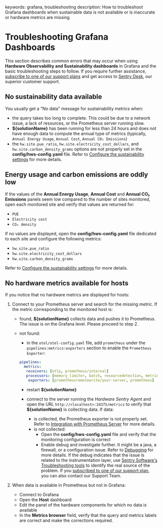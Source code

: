 keywords: grafana, troubleshooting
description: How to troubleshoot Grafana dashboards when sustainable data is not available or is inaccurate or hardware metrics are missing

# Troubleshooting Grafana Dashboards

<!-- MACRO{toc|fromDepth=1|toDepth=2|id=toc} -->

This section describes common errors that may occur when using **Hardware Observability and Sustainability dashboards** in Grafana and the basic troubleshooting steps to follow. If you require further assistance, [subscribe to one of our support plans](https://www.sentrysoftware.com/pricing/) and get access to [Sentry Desk](https://www.sentrysoftware.com/desk), our superior customer support.  

## No sustainability data available

You usually get a "No data" message for sustainability metrics when:

* the query takes too long to complete. This could be due to a network issue, a lack of resources, or the Prometheus server running slow.
* **${solutionName}** has been running for less than 24 hours and does not have enough data to compute the annual type of metrics (typically, `Annual Energy Usage`, `Annual Cost`, `Annual CO₂ Emissions`)
* the `hw.site.pue_ratio`, `hw.site.electricity_cost_dollars`, and `hw.site.carbon_density_grams` options are not properly set in the **config/hws-config.yaml** file. Refer to [Configure the sustainability settings](../configuration/configure-agent.html##Configure_the_sustainability_settings) for more details.

## Energy usage and carbon emissions are oddly low

If the values of the **Annual Energy Usage**, **Annual Cost** and **Annual CO₂ Emissions** panels seem low compared to the number of sites monitored, open each monitored site and verify that values are returned for:

* `PUE`
* `Electricity cost`
* `CO₂ density`

If no values are displayed, open the **config/hws-config.yaml** file dedicated to each site and configure the following metrics:

* `hw.site.pue_ratio`
* `hw.site.electricity_cost_dollars`
* `hw.site.carbon_density_grams`

Refer to [Configure the sustainability settings](../configuration/configure-agent.html##Configure_the_sustainability_settings) for more details.

## No hardware metrics available for hosts

If you notice that no hardware metrics are displayed for hosts:

1. Connect to your Prometheus server and search for the missing metric. If the metric corresponding to the monitored host is:
   * found, **${solutionName}** collects data and pushes it to Prometheus. The issue is on the Grafana level. Please proceed to step 2.
   * not found:
     * in the `otel/otel-config.yaml` file, add `prometheus` under the `pipelines:metrics:exporters` section to enable the `Prometheus Exporter`:

      ```yaml
      pipelines:
        metrics:
         receivers: [otlp, prometheus/internal]
         processors: [memory_limiter, batch, resourcedetection, metricstransform]
          exporters: [prometheusremotewrite/your-server, prometheus] 
       ```

     * restart **${solutionName}**
     * connect to the server running the *Hardware Sentry Agent* and open the URL `http://<localhost>:24375/metrics` to verify that **${solutionName}** is collecting data. If data:

        * is collected, the Prometheus exporter is not properly set. Refer to [Integration with Prometheus Server](../prometheus/prometheus.html) for more details.
        * is not collected:
           * Open the **config/hws-config.yaml** file and verify that the monitoring configuration is correct
           * Enable debug and investigate further. It might be a java, a firewall, or a configuration issue. Refer to [Debugging](./debug.html) for more details. If the debug indicates that the issue is related to the instrumentation layer, use [Sentry Software's Troubleshooting tools](https:www.sentrysoftware.com/bmc/support/troubleshooting-tools.html) to identify the real source of the problem. If you [subscribed to one of our support plan](https://www.sentrysoftware.com/pricing/), you can also contact our Support Team.

2. When data is available in Prometheus but not in Grafana:
     * Connect to Grafana
     * Open the **Host** dashboard
     * Edit the panel of the hardware components for which no data is available
     * In the **Metrics browser** field, verify that the query and metrics labels are correct and make the corrections required.